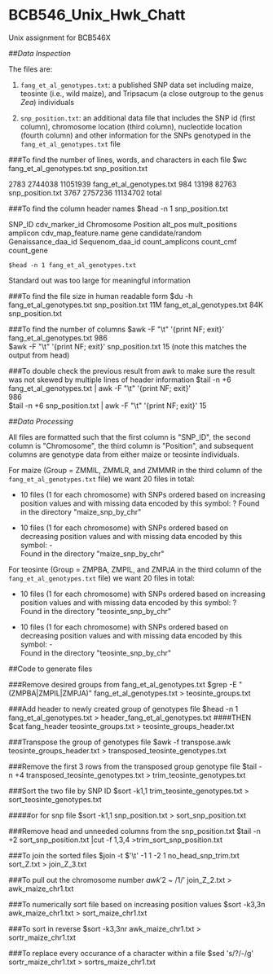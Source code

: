 # BCB546_Unix_Hwk_Chatt
Unix assignment for BCB546X

##_Data Inspection_

The files are:

1. `fang_et_al_genotypes.txt`: a published SNP data set including maize, teosinte (i.e., wild maize), and Tripsacum (a close outgroup to the genus _Zea_) individuals


 
2. `snp_position.txt`: an additional data file that includes the SNP id (first column), chromosome location (third column), nucleotide location (fourth column) and other information for the SNPs genotyped in the `fang_et_al_genotypes.txt` file

###To find the number of lines, words, and characters in each file
	$wc fang_et_al_genotypes.txt snp_position.txt

2783  2744038 11051939 fang_et_al_genotypes.txt
984    13198    82763 snp_position.txt
3767  2757236 11134702 total

###To find the column header names
	$head -n 1 snp_position.txt

SNP_ID	cdv_marker_id	Chromosome	Position	alt_pos	mult_positions	amplicon	cdv_map_feature.name	gene	candidate/random	Genaissance_daa_id	Sequenom_daa_id	count_amplicons	count_cmf	count_gene

	$head -n 1 fang_et_al_genotypes.txt

Standard out was too large for meaningful information

###To find the file size in human readable form
	$du -h fang_et_al_genotypes.txt snp_position.txt 
11M	fang_et_al_genotypes.txt
84K	snp_position.txt

###To find the number of columns
	$awk -F "\t" '{print NF; exit}' fang_et_al_genotypes.txt 
986  
	$awk -F "\t" '{print NF; exit}' snp_position.txt
15 (note this matches the output from head)

###To double check the previous result from awk to make sure the result was not skewed by multiple lines of header information
	$tail -n +6 fang_et_al_genotypes.txt | awk -F "\t" '{print NF; exit}'  
986  
	$tail -n +6 snp_position.txt | awk -F "\t" '{print NF; exit}'
15

##_Data Processing_

All files are formatted such that the first column is "SNP_ID", the second column is "Chromosome", the third column is "Position", and subsequent columns are genotype data from either maize or teosinte individuals.

For maize (Group = ZMMIL, ZMMLR, and ZMMMR in the third column of the `fang_et_al_genotypes.txt` file) we want 20 files in total:

* 10 files (1 for each chromosome) with SNPs ordered based on increasing position values and with missing data encoded by this symbol: ?
	Found in the directory "maize_snp_by_chr"

* 10 files (1 for each chromosome) with SNPs ordered based on decreasing position values and with missing data encoded by this symbol: -  
	Found in the directory "maize_snp_by_chr"

For teosinte (Group = ZMPBA, ZMPIL, and ZMPJA in the third column of the `fang_et_al_genotypes.txt` file) we want 20 files in total:

* 10 files (1 for each chromosome) with SNPs ordered based on increasing position values and with missing data encoded by this symbol: ?  
	Found in the directory "teosinte_snp_by_chr"

* 10 files (1 for each chromosome) with SNPs ordered based on decreasing position values and with missing data encoded by this symbol: -  
	Found in the directory "teosinte_snp_by_chr"

##Code to generate files  	

###Remove desired groups from fang_et_al_genotypes.txt
	$grep -E "(ZMPBA|ZMPIL|ZMPJA)" fang_et_al_genotypes.txt > teosinte_groups.txt

###Add header to newly created group of genotypes file
	$head -n 1 fang_et_al_genotypes.txt > header_fang_et_al_genotypes.txt
####THEN
	$cat fang_header teosinte_groups.txt > teosinte_groups_header.txt 

###Transpose the group of genotypes file
	$awk -f transpose.awk teosinte_groups_header.txt > transposed_teosinte_genotypes.txt

###Remove the first 3 rows from the transposed group genotype file
	$tail -n +4 transposed_teosinte_genotypes.txt > trim_teosinte_genotypes.txt

###Sort the two file by SNP ID
	$sort -k1,1 trim_teosinte_genotypes.txt > sort_teosinte_genotypes.txt  

#####or for snp file
	$sort -k1,1 snp_position.txt > sort_snp_position.txt

###Remove head and unneeded columns from the snp_position.txt
	$tail -n +2 sort_snp_position.txt |cut -f 1,3,4 >trim_sort_snp_position.txt

###To join the sorted files
	$join -t $'\t' -1 1 -2 1 no_head_snp_trim.txt sort_Z.txt > join_Z_3.txt

###To pull out the chromosome number
	$awk '$2 ~ /1/' join_Z_2.txt > awk_maize_chr1.txt

###To numerically sort file based on increasing position values
	$sort -k3,3n awk_maize_chr1.txt > sort_maize_chr1.txt

###To sort in reverse
	$sort -k3,3nr awk_maize_chr1.txt > sortr_maize_chr1.txt

###To replace every occurance of a character within a file
	$sed 's/?/-/g' sortr_maize_chr1.txt > sortrs_maize_chr1.txt




